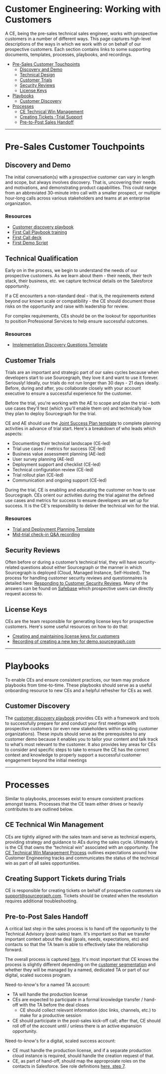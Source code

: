 # Customer Engineering: Working with Customers

A CE, being the pre-sales technical sales engineer, works with prospective customers in a number of different ways. This page captures high-level descriptions of the ways in which we work with or on behalf of our prospective customers. Each section contains links to some supporting documents, templates, processes, playbooks, and recordings.

- [Pre-Sales Customer Touchpoints](#pre-sales-customer-touchpoints)
  - [Discovery and Demo](#discovery-and-demo)
  - [Technical Design](#technical-design)
  - [Customer Trials](#customer-trials)
  - [Security Reviews](#security-reviews)
  - [License Keys](#license-keys)
- [Playbooks](#playbooks)
  - [Customer Discovery](#customer-discovery)
- [Processes](#processes)
  - [CE Technical Win Management](#ce-technical-win-management)
  - [Creating Tickets -Trial Support](#creating-support-tickets-during-trials)
  - [Pre-to-Post Sales Handoff](#pre-to-post-sales-handoff)

---

# Pre-Sales Customer Touchpoints

## Discovery and Demo

The initial conversation(s) with a prospective customer can vary in length and scope, but always involves discovery. That is, uncovering their needs and motivations, and demonstrating product capabilities. This could range from an abbreviated 30-minute intro call with a smaller prospect, or multiple hour-long calls across various stakeholders and teams at an enterprise organization.

### Resources

- [Customer discovery playbook](#customer-discovery)
- [First Call Playbook training](https://docs.google.com/presentation/d/11xnb8kU8al0nu5swyprfUqFQs88CU1wDYLy65uimZBs/edit#slide=id.g260d5c6e87d_0_0)
- [First Call deck](https://docs.google.com/presentation/d/11Nz_PCy-RP5uPExtao9Hx-UM1-EykHdaft66sH6BTcs/edit#slide=id.g28295ca06f6_0_323)
- [First Demo Script](https://docs.google.com/document/d/107vpU01GNuoW64iSOEMYE5iFsusiDPbk2uqB3VQCWjE/edit#heading=h.dmholmrckdap)

## Technical Qualification

Early on in the process, we begin to understand the needs of our prospective customers. As we learn about them - their needs, their tech stack, their business, etc. we capture technical details on the Salesforce opportunity.

If a CE encounters a non-standard deal - that is, the requirements extend beyond our known scale or compatibility - the CE should document those risks on the opportunity and raise with leadership for review.

For complex requirements, CEs should be on the lookout for opportunities to position Professional Services to help ensure successful outcomes.

### Resources

- [Implementation Discovery Questions Template](https://docs.google.com/spreadsheets/d/1p2sCHDPsZBF5dIs13xaJF0zPc4vIvz0g4NGxOHU2qig/edit#gid=0)

## Customer Trials

Trials are an important and strategic part of our sales cycles because when developers start to use Sourcegraph, they love it and want to use it forever. Seriously! Ideally, our trials do not run longer than 30 days - 21 days ideally. Before, during and after, you collaborate closely with your account executive to ensure a successful experience for the customer.

Before the trial, you're working with the AE to scope and plan the trial - both use cases they'll test (which you'll enable them on) and technically how they plan to deploy Sourcegraph for the trial.

CE and AE should use the [Joint Success Plan template](https://docs.google.com/spreadsheets/d/10nXs7INmzvKxGb5xPOTju8yxnkQXcBc3SEYdu20xFtM/edit#gid=1991584268) to complete planning activities in advance of trial start. Here's a breakdown of who leads which aspects:

- Documenting their technical landscape (CE-led)
- Trial use cases / metrics for success (CE-led)
- Business value assessment planning (AE-led)
- User survey planning (AE-led)
- Deployment support and checklist (CE-led)
- Technical configuration review (CE-led)
- Trial rollout plan (CE-led)
- Communication and ongoing support (CE-led)

During the trial, CE is enabling and educating the customer on how to use Sourcegraph. CEs orient our activities during the trial against the defined use cases and metrics for success to ensure developers are set up for success. It is the CE's responsibility to deliver the technical win for the trial.

### Resources

- [Trial and Deployment Planning Template](https://docs.google.com/spreadsheets/d/1mi_540InPEs6_xmCE2gHzw6Vt9QHDx-IdGogQZN6Ezw/edit?usp=sharing)
- [Mid-trial check-in Q&A recording](https://chorus.ai/meeting/CEA97B5EA976491E97AED80A2EAE45D5)

## Security Reviews

Often before or during a customer’s technical trial, they will have security-related questions about either Sourcegraph or the manner in which Sourcegraph is deployed (Cloud, Managed Instance, Self-Hosted). The process for handling customer security reviews and questionnaires is detailed here: [Responding to Customer Security Reviews](../process/security-reviews.md). Many of the answers can be found on [Safebase](https://app.safebase.io/portal) which prospective users can directly request access to.

## License Keys

CEs are the team responsible for generating license keys for prospective customers. Here's some useful resources on how to do that:

- [Creating and maintaining license keys for customers](../process/license_keys.md)
- [Recording of creating a new key for demo.sourcegraph.com](https://drive.google.com/file/d/1fYsBqdzdBLd0mzAu2FJxrWznRX0k-iqr/view?usp=sharing)

---

# Playbooks

To enable CEs and ensure consistent practices, our team may produce playbooks from time-to-time. These playbooks should serve as a useful onboarding resource to new CEs and a helpful refresher for CEs as well.

## Customer Discovery

The [customer discovery playbook](https://docs.google.com/document/d/14iSqJBtiM32D1zSVVvtZGZmWVLuQ7S7MoJDM6wAhkyQ/edit) provides CEs with a framework and tools to successfully prepare for and conduct your first meetings with prospective customers (or even new stakeholders within existing customer organizations). These inputs should serve as the prerequisites to any customer demo because it enables you to tailor your content and talk track to what’s most relevant to the customer. It also provides key areas for CEs to consider and specific steps to take to ensure the CE has the correct context and knowledge to properly support a successful customer engagement beyond the initial meetings

---

# Processes

Similar to playbooks, processes exist to ensure consistent practices amongst teams. Processes that the CE team either drives or heavily contributes to are outlined below.

## CE Technical Win Management

CEs are tightly aligned with the sales team and serve as technical experts, providing strategy and guidance to AEs during the sales cycle. Ultimately it is the CE that owns the “technical win” associated with an opportunity. The [CE Technical Win Management Process](../process/tech-win-process.md) outlines expectations around how Customer Engineering tracks and communicates the status of the technical win as part of all sales opportunities.

## Creating Support Tickets during Trials

CE is responsible for creating tickets on behalf of prospective customers via support@sourcegraph.com. Tickets should be created when the resolution requires additional troubleshooting.

## Pre-to-Post Sales Handoff

A critical last step in the sales process is to hand off the opportunity to the Technical Advisory (post-sales) team. It's important so that we transfer important context about the deal (goals, needs, expectations, etc) and contacts so that the TA team is able to effectively take the relationship forward.

The overall process is captured [here](../../ta/team-culture/working-with-customers.md#post-sales-handoff). It's most important that CE knows the process is slightly different depending on the [customer segmentation](../../ta/team-culture/team-norms.md#customer-segmentation) and whether they will be managed by a named, dedicated TA or part of our digital, scaled success program.

Need-to-know's for a named TA account:

- TA will handle the production license
- CEs are expected to participate in a formal knowledge transfer / hand-off with the TA before the deal closes
  - CE should collect relevant information (doc links, channels, etc.) to make for a productive session
- CE should participate in the post-sales kick-off call; after that, CE should roll off of the account until / unless there is an active expansion opportunity.

Need-to-know's for a digital, scaled success account:

- CE must handle the production license, and if a separate production cloud instance is required, should handle the creation request of that.
- CE, as part of hand-off, should map the approproiate roles on the contacts in Salesforce. See role definitions [here, step 7](../../ta/team-culture/working-with-customers.md#process-overview).
